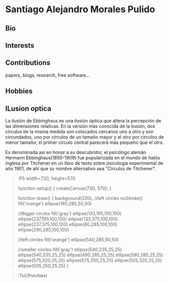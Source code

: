 # Santiago Alejandro Morales Pulido

## Bio

## Interests

## Contributions

papers, blogs, research, free software...

## Hobbies

## ILusion optica
La ilusión de Ebbinghaus es una ilusión óptica que altera la percepción de las dimensiones relativas. En la versión más conocida de la ilusión, dos círculos de la misma medida son colocados cercanos uno a otro y son circundados, uno por círculos de un tamaño mayor y el otro por círculos de menor tamaño; el primer círculo central parecerá más pequeño que el otro.

Es denominada así en honor a su descubridor, el psícólogo alemán Hermann Ebbinghaus(1850-1909) fue popularizada en el mundo de habla inglesa por Titchener en un libro de texto sobre psicología experimental de año 1901, de ahí que su nombre alternativo sea "Círculos de Titchener".

> :P5 width=720, height=570
>
> function setup() {
>   createCanvas(720, 570);
> }
>
> function draw() {
> background(220);
>   //left circles
>   noStroke()
>   fill('orange')
>   ellipse(180,285,50,50)
>   
>   //Bigger circles
>   fill('gray')
>   ellipse(133,195,100,100)
>   ellipse(237,195,100,100)
>   ellipse(133,375,100,100)
>   ellipse(237,375,100,100)
>   ellipse(80,285,100,100)
>   ellipse(290,285,100,100)
> 
>   //left circles
>   fill('orange')
>   ellipse(540,285,50,50)
> 
>   //smaller circles
>   fill('gray')
>   ellipse(540,235,25,25)
>   ellipse(540,335,25,25)
>   ellipse(490,285,25,25)
>   ellipse(590,285,25,25)
>   ellipse(575,320,25,25)
>   ellipse(575,250,25,25)
>   ellipse(505,320,25,25)
>   ellipse(505,250,25,25)
> }


> :ToCPrevNext
